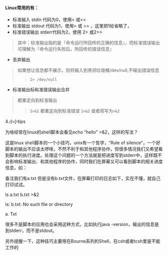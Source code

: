 #### Linux常用的有：

* 标准输入 stdin  代码为0，使用< 或<<
* 标准输出 stdout 代码为1，使用> 或 >> ，这里把1给省略了，
* 标准错误输出 stderr代码为2，使用 2> 或2>>

>其中：标准输出指的是『命令运行所回传的正确的信息』，而标准错误输出可理解为『命令运行失败后，所回传的错误信息』

* 丢弃输出

> 如果想让信息都不展示，则将输入到黑洞垃圾桶/dev/null,不输出错误信息  
>>`2> /dev/null`

* 标准输出标和准错误输出合并

> 都重定向到标准输出
>> `2>&1`
> 都重定向到标准错误
>> `1>&2`  或者简写为`>&2`

4.小小tips

为啥经常在linux的shell脚本会看见echo “hello” >&2，这样的写法？

这是linux shell脚本的一个小技巧，unix有一个哲学，“Rule of silence”，一个好脚本的输出不应该太啰嗦，不然不利于和其他程序协作，但很多情况我们又希望看到脚本的执行进度。处理这个问题的一个方法就是把进度写到stderr中，这样既不会影响标准输出、和其他程序的协作，同时我们在屏幕又可以看到脚本的相关进度信息，如：

备注我们有a.txt 但是没有b.txt文件，在屏幕打印的日志如下，实在不懂，就自己打印试试。

ls a.txt b.txt >&2

ls: b.txt: No such file or directory

a.      Txt

 

很多不是脚本的应用也会采用这种方式，比如执行java -version，输出的信息是到stderr，而不是stdout。

另外提醒一下，这种技巧主要用在Bourne系列的Shell，在csh或者tcsh里是不能工作的